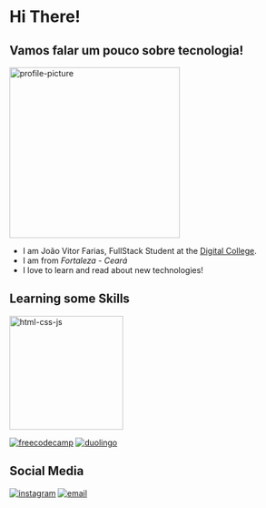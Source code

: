 # Hi There!
## Vamos falar um pouco sobre tecnologia!
<img src ="https://github.com/jv-farias/skills-github-pages/assets/84153149/b8dee9d5-8210-429e-b6d6-32d2c2e6d437" alt ="profile-picture" width="300"/>

- I am João Vitor Farias, FullStack Student at the [Digital College](https://digitalcollege.com.br).
- I am from *Fortaleza - Ceará*
- I love to learn and read about new technologies!

## Learning some Skills
<img src ="https://i.ibb.co/cXCDCXL/tech.png" alt ="html-css-js" width="200"/>  
<p>
    <a href="https://www.freecodecamp.org/joaovitorfarias"><img src="https://img.shields.io/badge/freecodecamp-27273D?style=for-the-badge&logo=freecodecamp&logoColor=white" target="_blank" alt="freecodecamp"></a>
  <a href="https://www.duolingo.com/profile/jotavfarias"><img src="https://img.shields.io/badge/Duolingo-58CC02?style=for-the-badge&logo=Duolingo&logoColor=white" target="_blank" alt="duolingo"></a>
</p>
 
## Social Media

<a href="https://www.instagram.com/_jotav29" target="_blank"><img src="https://img.shields.io/badge/-Instagram-%23E4405F?style=for-the-badge&logo=instagram&logoColor=white" alt ="instagram" target="_blank"></a>
  <a href="mailto:jvmnc232@gmail.com"><img src="https://img.shields.io/badge/-Gmail-%23333?style=for-the-badge&logo=gmail&logoColor=white" target="_blank" alt="email"></a>


